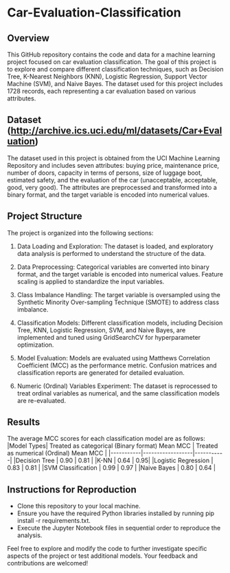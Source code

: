 # Car-Evaluation-Classification

## Overview
This GitHub repository contains the code and data for a machine learning project focused on car evaluation classification. The goal of this project is to explore and compare different classification techniques, such as Decision Tree, K-Nearest Neighbors (KNN), Logistic Regression, Support Vector Machine (SVM), and Naive Bayes. The dataset used for this project includes 1728 records, each representing a car evaluation based on various attributes.

## Dataset (http://archive.ics.uci.edu/ml/datasets/Car+Evaluation)
The dataset used in this project is obtained from the UCI Machine Learning Repository and includes seven attributes: buying price, maintenance price, number of doors, capacity in terms of persons, size of luggage boot, estimated safety, and the evaluation of the car (unacceptable, acceptable, good, very good). The attributes are preprocessed and transformed into a binary format, and the target variable is encoded into numerical values.

## Project Structure
The project is organized into the following sections:

1. Data Loading and Exploration: The dataset is loaded, and exploratory data analysis is performed to understand the structure of the data.

2. Data Preprocessing: Categorical variables are converted into binary format, and the target variable is encoded into numerical values. Feature scaling is applied to standardize the input variables.

3. Class Imbalance Handling: The target variable is oversampled using the Synthetic Minority Over-sampling Technique (SMOTE) to address class imbalance.

4. Classification Models: Different classification models, including Decision Tree, KNN, Logistic Regression, SVM, and Naive Bayes, are implemented and tuned using GridSearchCV for hyperparameter optimization.

5. Model Evaluation: Models are evaluated using Matthews Correlation Coefficient (MCC) as the performance metric. Confusion matrices and classification reports are generated for detailed evaluation.

6. Numeric (Ordinal) Variables Experiment: The dataset is reprocessed to treat ordinal variables as numerical, and the same classification models are re-evaluated.

## Results
The average MCC scores for each classification model are as follows:
|Model Types| Treated as categorical (Binary format) Mean MCC | Treated as numerical (Ordinal) Mean MCC |
|-----------|------------------|-----------|
|Decision Tree | 0.90 | 0.81 |
|K-NN | 0.64 | 0.95|
|Logistic Regression | 0.83 | 0.81 |
|SVM Classification | 0.99 | 0.97 |
|Naive Bayes | 0.80 | 0.64 |


## Instructions for Reproduction
- Clone this repository to your local machine.
- Ensure you have the required Python libraries installed by running pip install -r requirements.txt.
- Execute the Jupyter Notebook files in sequential order to reproduce the analysis.


Feel free to explore and modify the code to further investigate specific aspects of the project or test additional models. Your feedback and contributions are welcomed!
